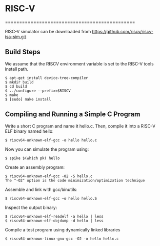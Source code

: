 # RISC-V
==============================================

RISC-V simulator can be downloaded from https://github.com/riscv/riscv-isa-sim.git

Build Steps
-------------------------------

We assume that the RISCV environment variable is set to the RISC-V tools
install path.

    $ apt-get install device-tree-compiler
    $ mkdir build
    $ cd build
    $ ../configure --prefix=$RISCV
    $ make
    $ [sudo] make install

Compiling and Running a Simple C Program
-------------------------------

Write a short C program and name it hello.c. Then, compile it into a RISC-V ELF binary named hello:

    $ riscv64-unknown-elf-gcc -o hello hello.c

Now you can simulate the program using:

    $ spike $(which pk) hello
    
Create an assembly program:

    $ riscv64-unknown-elf-gcc -O2 -S hello.c
    The "-O2" option is the code minimization/optimization technique

Assemble and link with gcc/binutils:

    $ riscv64-unknown-elf-gcc –o hello hello.S
    
Inspect the output binary:

    $ riscv64-unknown-elf-readelf -a hello | less
    $ riscv64-unknown-elf-objdump -d hello | less

Compile a test program using dynamically linked libraries

    $ riscv64-unknown-linux-gnu-gcc -O2 -o hello hello.c

    

